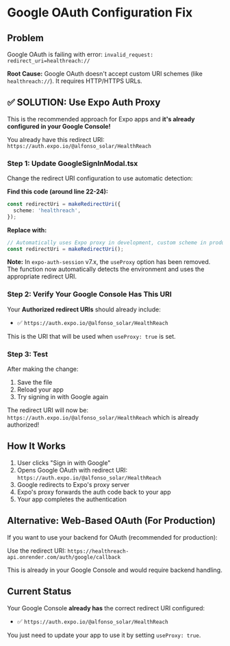 # Google OAuth Configuration Fix

## Problem
Google OAuth is failing with error: `invalid_request: redirect_uri=healthreach://`

**Root Cause:** Google OAuth doesn't accept custom URI schemes (like `healthreach://`). It requires HTTP/HTTPS URLs.

## ✅ SOLUTION: Use Expo Auth Proxy

This is the recommended approach for Expo apps and **it's already configured in your Google Console!**

You already have this redirect URI: `https://auth.expo.io/@alfonso_solar/HealthReach`

### Step 1: Update GoogleSignInModal.tsx

Change the redirect URI configuration to use automatic detection:

**Find this code (around line 22-24):**
```typescript
const redirectUri = makeRedirectUri({
  scheme: 'healthreach',
});
```

**Replace with:**
```typescript
// Automatically uses Expo proxy in development, custom scheme in production
const redirectUri = makeRedirectUri();
```

**Note:** In `expo-auth-session` v7.x, the `useProxy` option has been removed. The function now automatically detects the environment and uses the appropriate redirect URI.

### Step 2: Verify Your Google Console Has This URI

Your **Authorized redirect URIs** should already include:
- ✅ `https://auth.expo.io/@alfonso_solar/HealthReach`

This is the URI that will be used when `useProxy: true` is set.

### Step 3: Test

After making the change:
1. Save the file
2. Reload your app
3. Try signing in with Google again

The redirect URI will now be: `https://auth.expo.io/@alfonso_solar/HealthReach` which is already authorized!

## How It Works

1. User clicks "Sign in with Google"
2. Opens Google OAuth with redirect URI: `https://auth.expo.io/@alfonso_solar/HealthReach`
3. Google redirects to Expo's proxy server
4. Expo's proxy forwards the auth code back to your app
5. Your app completes the authentication

## Alternative: Web-Based OAuth (For Production)

If you want to use your backend for OAuth (recommended for production):

Use the redirect URI: `https://healthreach-api.onrender.com/auth/google/callback`

This is already in your Google Console and would require backend handling.

## Current Status

Your Google Console **already has** the correct redirect URI configured:
- ✅ `https://auth.expo.io/@alfonso_solar/HealthReach`

You just need to update your app to use it by setting `useProxy: true`.
